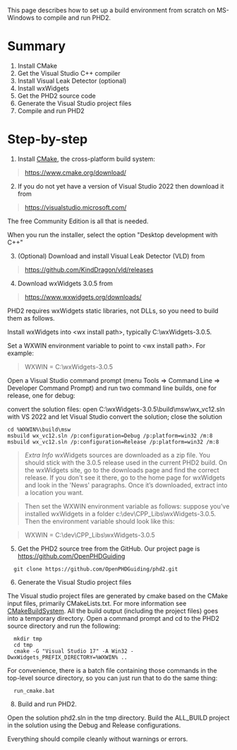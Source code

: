 This page describes how to set up a build environment from scratch on MS-Windows to compile and run PHD2.

# Summary #

  1. Install CMake
  1. Get the Visual Studio C++ compiler
  1. Install Visual Leak Detector (optional)
  1. Install wxWidgets
  1. Get the PHD2 source code
  1. Generate the Visual Studio project files
  1. Compile and run PHD2

# Step-by-step #

1. Install [CMake](http://www.cmake.org/), the cross-platform build system:

> https://www.cmake.org/download/

2. If you do not yet have a version of Visual Studio 2022 then download it from

> https://visualstudio.microsoft.com/

The free Community Edition is all that is needed.

When you run the installer, select the option "Desktop development with C++"

3. (Optional) Download and install Visual Leak Detector (VLD) from

> https://github.com/KindDragon/vld/releases

4. Download wxWidgets 3.0.5 from

> https://www.wxwidgets.org/downloads/

PHD2 requires wxWidgets static libraries, not DLLs, so you need to build them as follows.

Install wxWidgets into &lt;wx install path&gt;, typically C:\wxWidgets-3.0.5.

Set a WXWIN environment variable to point to &lt;wx install path&gt;. For example:

> WXWIN = C:\wxWidgets-3.0.5

Open a Visual Studio command prompt (menu Tools => Command Line => Developer Command Prompt) and run two command line builds, one for release, one for debug:

convert the solution files:
 open C:\wxWidgets-3.0.5\build\msw\wx_vc12.sln with VS 2022 and let Visual Studio convert the solution; close the solution

```
cd %WXWIN%\build\msw
msbuild wx_vc12.sln /p:configuration=Debug /p:platform=win32 /m:8
msbuild wx_vc12.sln /p:configuration=Release /p:platform=win32 /m:8
```

> _Extra Info_ wxWidgets sources are downloaded as a zip file. You should stick with the 3.0.5 release used in the current PHD2 build. On the wxWidgets site, go to the downloads page and find the correct release.  If you don't see it there, go to the home page for wxWidgets and look in the 'News' paragraphs.  Once it’s downloaded, extract into a location you want.

> Then set the WXWIN environment variable as follows:  suppose you’ve installed wxWidgets in a folder c:\dev\CPP\_Libs\wxWidgets-3.0.5\.  Then the environment variable should look like this:

> WXWIN = C:\dev\CPP\_Libs\wxWidgets-3.0.5

5. Get the PHD2 source tree from the GitHub. Our project page is https://github.com/OpenPHDGuiding

```
  git clone https://github.com/OpenPHDGuiding/phd2.git
```

6. Generate the Visual Studio project files

The Visual studio project files are generated by cmake based on the CMake input files, primarily CMakeLists.txt.  For more information see [CMakeBuildSystem](CMakeBuildSystem.md). All the build output (including the project files) goes into a temporary directory.  Open a command prompt and cd to the PHD2 source directory and run the following:

```
  mkdir tmp
  cd tmp
  cmake -G "Visual Studio 17" -A Win32 -DwxWidgets_PREFIX_DIRECTORY=%WXWIN% ..
```

For convenience, there is a batch file containing those commands in the top-level source directory, so you can just run that to do the same thing:

```
  run_cmake.bat
```

8. Build and run PHD2.

Open the solution phd2.sln in the tmp directory. Build the ALL\_BUILD project in the solution using the Debug and Release configurations.

Everything should compile cleanly without warnings or errors.
